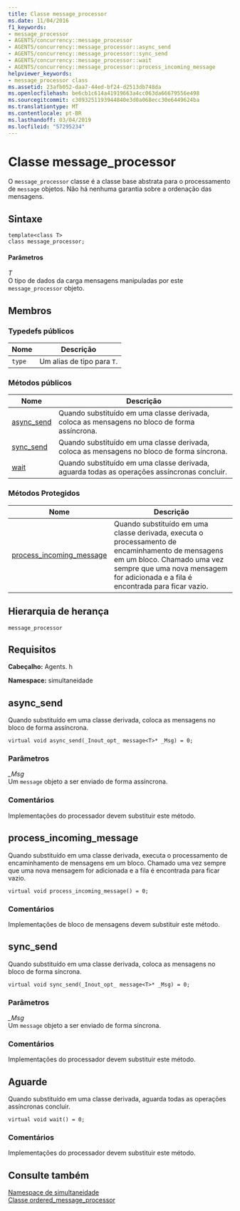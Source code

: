 ```yaml
---
title: Classe message_processor
ms.date: 11/04/2016
f1_keywords:
- message_processor
- AGENTS/concurrency::message_processor
- AGENTS/concurrency::message_processor::async_send
- AGENTS/concurrency::message_processor::sync_send
- AGENTS/concurrency::message_processor::wait
- AGENTS/concurrency::message_processor::process_incoming_message
helpviewer_keywords:
- message_processor class
ms.assetid: 23afb052-daa7-44ed-bf24-d2513db748da
ms.openlocfilehash: be6cb1c614a41919663a4cc063da66679556e498
ms.sourcegitcommit: c3093251193944840e3d0a068ecc30e6449624ba
ms.translationtype: MT
ms.contentlocale: pt-BR
ms.lasthandoff: 03/04/2019
ms.locfileid: "57295234"
---
```

# <a name="messageprocessor-class"></a>Classe message_processor

O `message_processor` classe é a classe base abstrata para o processamento de `message` objetos. Não há nenhuma garantia sobre a ordenação das mensagens.

## <a name="syntax"></a>Sintaxe

```
template<class T>
class message_processor;
```

#### <a name="parameters"></a>Parâmetros

*T*<br/>
O tipo de dados da carga mensagens manipuladas por este `message_processor` objeto.

## <a name="members"></a>Membros

### <a name="public-typedefs"></a>Typedefs públicos

|Nome|Descrição|
|----------|-----------------|
|`type`|Um alias de tipo para `T`.|

### <a name="public-methods"></a>Métodos públicos

|Nome|Descrição|
|----------|-----------------|
|[async_send](#async_send)|Quando substituído em uma classe derivada, coloca as mensagens no bloco de forma assíncrona.|
|[sync_send](#sync_send)|Quando substituído em uma classe derivada, coloca as mensagens no bloco de forma síncrona.|
|[wait](#wait)|Quando substituído em uma classe derivada, aguarda todas as operações assíncronas concluir.|

### <a name="protected-methods"></a>Métodos Protegidos

|Nome|Descrição|
|----------|-----------------|
|[process_incoming_message](#process_incoming_message)|Quando substituído em uma classe derivada, executa o processamento de encaminhamento de mensagens em um bloco. Chamado uma vez sempre que uma nova mensagem for adicionada e a fila é encontrada para ficar vazio.|

## <a name="inheritance-hierarchy"></a>Hierarquia de herança

`message_processor`

## <a name="requirements"></a>Requisitos

**Cabeçalho:** Agents. h

**Namespace:** simultaneidade

##  <a name="async_send"></a> async_send

Quando substituído em uma classe derivada, coloca as mensagens no bloco de forma assíncrona.

```
virtual void async_send(_Inout_opt_ message<T>* _Msg) = 0;
```

### <a name="parameters"></a>Parâmetros

*_Msg*<br/>
Um `message` objeto a ser enviado de forma assíncrona.

### <a name="remarks"></a>Comentários

Implementações do processador devem substituir este método.

##  <a name="process_incoming_message"></a> process_incoming_message

Quando substituído em uma classe derivada, executa o processamento de encaminhamento de mensagens em um bloco. Chamado uma vez sempre que uma nova mensagem for adicionada e a fila é encontrada para ficar vazio.

```
virtual void process_incoming_message() = 0;
```

### <a name="remarks"></a>Comentários

Implementações de bloco de mensagens devem substituir este método.

##  <a name="sync_send"></a> sync_send

Quando substituído em uma classe derivada, coloca as mensagens no bloco de forma síncrona.

```
virtual void sync_send(_Inout_opt_ message<T>* _Msg) = 0;
```

### <a name="parameters"></a>Parâmetros

*_Msg*<br/>
Um `message` objeto a ser enviado de forma síncrona.

### <a name="remarks"></a>Comentários

Implementações do processador devem substituir este método.

##  <a name="wait"></a> Aguarde

Quando substituído em uma classe derivada, aguarda todas as operações assíncronas concluir.

```
virtual void wait() = 0;
```

### <a name="remarks"></a>Comentários

Implementações do processador devem substituir este método.

## <a name="see-also"></a>Consulte também

[Namespace de simultaneidade](concurrency-namespace.md)<br/>
[Classe ordered_message_processor](ordered-message-processor-class.md)
